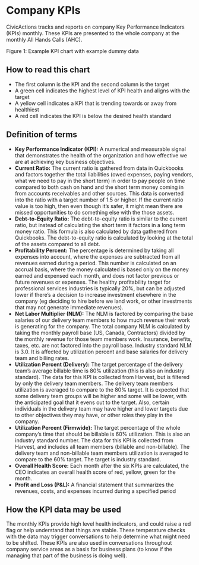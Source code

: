 # Company KPIs

CivicActions tracks and reports on company Key Performance Indicators (KPIs) monthly. These KPIs are presented to the whole company at the monthly All Hands Calls (AHC). 

Figure 1: Example KPI chart with example dummy data


## How to read this chart

- The first column is the KPI and the second column is the target 
- A green cell indicates the highest level of KPI health and aligns with the target
- A yellow cell indicates a KPI that is trending towards or away from healthiest
- A red cell indicates the KPI is below the desired health standard

## Definition of terms

- **Key Performance Indicator (KPI):** A numerical and measurable signal that demonstrates the health of the organization and how effective we are at achieving key business objectives.
- **Current Ratio:** The current ratio is gathered from data in Quickbooks and factors together the total liabilities (owed expenses, paying vendors, what we need to pay in the short term) in order to pay people on time compared to both cash on hand and the short term money coming in from accounts receivables and other sources. This data is converted into the ratio with a target number of 1.5 or higher. If the current ratio value is too high, then even though it’s safer, it might mean there are missed opportunities to do something else with the those assets.
- **Debt-to-Equity Ratio:** The debt-to-equity ratio is similar to the current ratio, but instead of calculating the short term it factors in a long term money ratio. This formula is also calculated by data gathered from Quickbooks. The debt-to-equity ratio is calculated by looking at the total of the assets compared to all debt.
- **Profitability Percent:** The percentage is determined by taking all expenses into account, where the expenses are subtracted from all revenues earned during a period. This number is calculated on an accrual basis, where the money calculated is based only on the money earned and expensed each month, and does not factor previous or future revenues or expenses. The healthy profitability target for professional services industries is typically 20%, but can be adjusted lower if there’s a decision to increase investment elsewhere in the company (eg deciding to hire before we land work, or other investments that may not generate immediate revenues). 
- **Net Labor Multiplier (NLM):** The NLM is factored by comparing the base salaries of our delivery team members to how much revenue their work  is generating for the company. The total company NLM is calculated by taking the monthly payroll base (US, Canada, Contractors) divided by the monthly revenue for those team members work. Insurance, benefits, taxes, etc. are not factored into the payroll base. Industry standard NLM is 3.0. It is affected by utilization percent and base salaries for delivery team and billing rates.
- **Utilization Percent (Delivery):** The target percentage of the delivery team’s average billable time is 80% utilization (this is also an industry standard). The data for this KPI is collected from Harvest, but is filtered by only the delivery team members. The delivery team members utilization is averaged to compare to the 80% target. It is expected that some delivery team groups will be higher and some will be lower, with the anticipated goal that it evens out to the target.  Also, certain individuals in the delivery team may have higher and lower targets due to other objectives they may have, or other roles they play in the company.
- **Utilization Percent (Firmwide):** The target percentage of the whole company’s time that should be billable is 60% utilization. This is also an industry standard number. The data for this KPI is collected from Harvest, and includes all team members (billable and non-billable). The delivery team and non-billable team members utilization is averaged to compare to the 60% target. The target is industry standard. 
- **Overall Health Score:** Each month after the six KPIs are calculated, the CEO indicates an overall health score of red, yellow, green for the month. 
- **Profit and Loss (P&L):** A financial statement that summarizes the revenues, costs, and expenses incurred during a specified period

## How the KPI data may be used

The monthly KPIs provide high level health indicators, and could raise a red flag or help understand that things are stable. These temperature checks with the data may trigger conversations to help determine what might need to be shifted.  These KPIs are also used in conversations throughout company service areas as a basis for business plans (to know if the managing that part of the business is doing well). 
